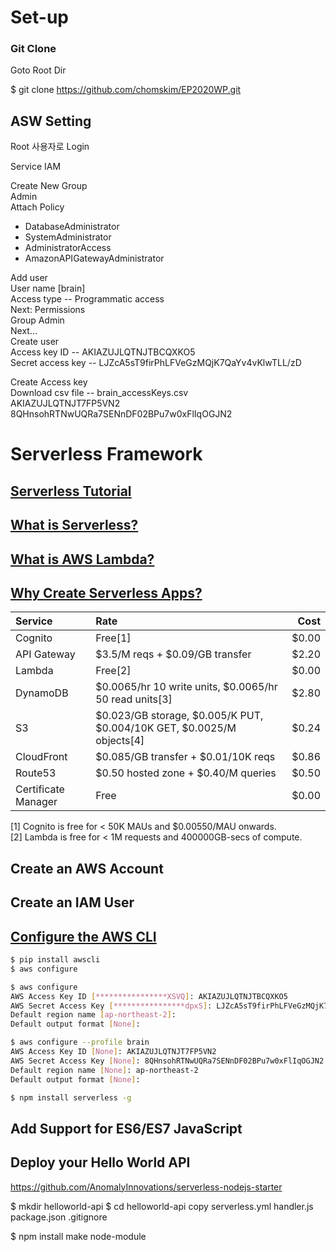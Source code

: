 # Set-up

### Git Clone


Goto Root Dir

$ git clone https://github.com/chomskim/EP2020WP.git

## ASW Setting
Root 사용자로 Login

Service IAM

Create New Group  
Admin  
Attach Policy  
 - DatabaseAdministrator
 - SystemAdministrator
 - AdministratorAccess
 - AmazonAPIGatewayAdministrator

Add user  
User name [brain]  
Access type -- Programmatic access  
Next: Permissions  
Group Admin  
Next...  
Create user  
Access key ID -- AKIAZUJLQTNJTBCQXKO5  
Secret access key -- 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  
  
Create Access key  
Download csv file -- brain_accessKeys.csv  
AKIAZUJLQTNJT7FP5VN2  
8QHnsohRTNwUQRa7SENnDF02BPu7w0xFlIqOGJN2  

# Serverless Framework

## [Serverless Tutorial](https://serverless-stack.com/#table-of-contents)

## [What is Serverless?](https://serverless-stack.com/chapters/ko/what-is-serverless.html)

## [What is AWS Lambda?](https://serverless-stack.com/chapters/ko/what-is-aws-lambda.html)

## [Why Create Serverless Apps?](https://serverless-stack.com/chapters/ko/why-create-serverless-apps.html)

|Service	            |Rate	                                                                 |Cost   |
| :------------------ | :------------------------------------------------------------------- | ----: |
|Cognito	            |Free[1]	                                                             |$0.00  |
|API Gateway	        |$3.5/M reqs + $0.09/GB transfer	                                     |$2.20  |
|Lambda	              |Free[2]	                                                             |$0.00  |
|DynamoDB	            |$0.0065/hr  10 write  units, $0.0065/hr  50 read  units[3]	           |$2.80  |
|S3	                  |$0.023/GB storage, $0.005/K PUT, $0.004/10K GET, $0.0025/M objects[4] |$0.24  |
|CloudFront	          |$0.085/GB transfer + $0.01/10K reqs	                                 |$0.86  |
|Route53	            |$0.50 hosted zone + $0.40/M queries	                                 |$0.50  |
|Certificate Manager	|Free	                                                                 |$0.00  |

[1] Cognito is free for < 50K MAUs and $0.00550/MAU onwards.  
[2] Lambda is free for < 1M requests and 400000GB-secs of compute.  

## Create an AWS Account

## Create an IAM User

## [Configure the AWS CLI](https://serverless-stack.com/chapters/ko/configure-the-aws-cli.html)

```sh
$ pip install awscli
$ aws configure

$ aws configure
AWS Access Key ID [****************XSVQ]: AKIAZUJLQTNJTBCQXKO5
AWS Secret Access Key [****************dpxS]: 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
Default region name [ap-northeast-2]:
Default output format [None]:

$ aws configure --profile brain
AWS Access Key ID [None]: AKIAZUJLQTNJT7FP5VN2
AWS Secret Access Key [None]: 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
Default region name [None]: ap-northeast-2
Default output format [None]: 

$ npm install serverless -g

```

## Add Support for ES6/ES7 JavaScript

## Deploy your Hello World API

https://github.com/AnomalyInnovations/serverless-nodejs-starter

$ mkdir helloworld-api
$ cd helloworld-api
copy serverless.yml handler.js package.json .gitignore

$ npm install
make node-module




